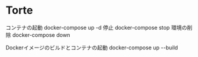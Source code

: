 # Torte

コンテナの起動
docker-compose up -d
停止
docker-compose stop
環境の削除
docker-compose down

Dockerイメージのビルドとコンテナの起動
docker-compose up --build
